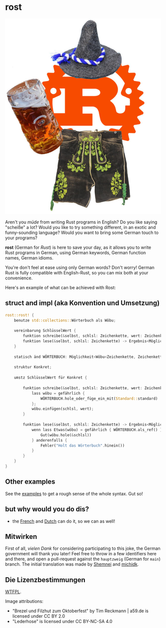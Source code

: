 # rost

<p align="center"><img src="logo.jpg" alt="Rust German Logo"></p>

Aren't you _müde_ from writing Rust programs in English? Do you like saying
"scheiße" a lot? Would you like to try something different, in an exotic and
funny-sounding language? Would you want to bring some German touch to your
programs?

**rost** (German for _Rust_) is here to save your day, as it allows you to
write Rust programs in German, using German keywords, German function names,
German idioms.

You're don't feel at ease using only German words? Don't worry!
German Rust is fully compatible with English-Rust, so you can mix both at your
convenience.

Here's an example of what can be achieved with Rost:

## struct and impl (aka Konvention und Umsetzung)

```rust
rost::rost! {
    benutze std::collections::Wörterbuch als Wöbu;

    vereinbarung SchlüsselWert {
        funktion schreibe(&selbst, schlsl: Zeichenkette, wert: Zeichenkette);
        funktion lese(&selbst, schlsl: Zeichenkette) -> Ergebnis<Möglichkeit<&Zeichenkette>, Zeichenkette>;
    }

    statisch änd WÖRTERBUCH: Möglichkeit<Wöbu<Zeichenkette, Zeichenkette>> = Nichts;

    struktur Konkret;

    umstz SchlüsselWert für Konkret {

        funktion schreibe(&selbst, schlsl: Zeichenkette, wert: Zeichenkette) {
            lass wöbu = gefährlich {
                WÖRTERBUCH.hole_oder_füge_ein_mit(Standard::standard)
            };
            wöbu.einfügen(schlsl, wert);
        }

        funktion lese(&selbst, schlsl: Zeichenkette) -> Ergebnis<Möglichkeit<&Zeichenkette>, Zeichenkette> {
            wenn lass Etwas(wöbu) = gefährlich { WÖRTERBUCH.als_ref() } {
                Gut(wöbu.hole(&schlsl))
            } anderenfalls {
                Fehler("Holt das Wörterbuch".hinein())
            }
        }
    }
}
```

## Other examples

See the [examples](./examples/src/main.rs) to get a rough sense of the whole
syntax. Gut so!

## but why would you do dis?

* the [French](https://github.com/bnjbvr/rouille) and [Dutch](https://github.com/jeroenhd/roest) can do it, so we can as well!

## Mitwirken

First of all, _vielen Dank_ for considering participating to this joke, the
German government will thank you later! Feel free to throw in a few identifiers
here and there, and open a pull-request against the `hauptzweig` (German for
`main`) branch. The initial translation was made by [Shemnei](https://github.com/Shemnei/) and [michidk](https://github.com/michidk/).

## Die Lizenzbestimmungen

[WTFPL](http://www.wtfpl.net/).

Image attributions:
* "Brezel und Filzhut zum Oktoberfest" by Tim Reckmann | a59.de is licensed under CC BY 2.0
* "Lederhose" is licensed under CC BY-NC-SA 4.0
